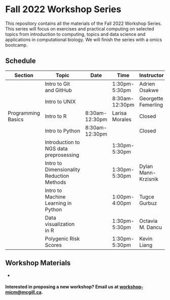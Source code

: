 # Fall 2022 Workshop Series

This repository contains all the materials of the Fall 2022 Workshop Series. 
This series will focus on exercises and practical computing on selected topics from introduction to computing, topics and data science and applications in computational biology. We will finish the series with a omics bootcamp.

## Schedule


|Section | Topic | Date | Time | Instructor | Registration |
|--------| ------| ---- | -----| ---------- | ---------- |
|| Intro to Git and GitHub|  | 1:30pm-5:30pm | Adrien Osakwe| Closed |
|| Intro to UNIX |  | 8:30am-12:30pm | Georgette Femerling | Closed |
|Programming Basics |  Intro to R | 8:30am-12:30pm | Larisa Morales | Closed |
|| Intro to Python   | 8:30am-12:30pm | | Closed |
|| Introduction to NGS data preprosessing |  | 1:30pm-5:30pm |  | Closed |
|| Intro to Dimensionality Reduction Methods | | 1:30pm-5:30pm | Dylan Mann-Krzisnik| Closed  |
|| Intro to Machine Learning in Python |  | 1:00pm-4:00pm | Tugce Gurbuz | Closed |
|| Data visualization in R |	 | 1:30pm-5:30pm | Octavia M. Dancu | Closed |
|| Polygenic Risk Scores | 	| 1:30pm-5:30pm | Kevin Liang	| Closed | 


## Workshop Materials

* [](https://github.com/McGill-MiCM/)


#### Interested in proposing a new workshop? Email us at workshop-micm@mcgill.ca.
